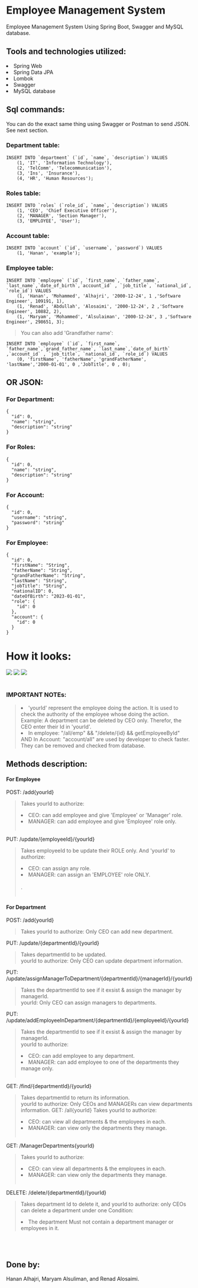 # Employee Management System
Employee Management System Using Spring Boot, Swagger and MySQL database. 

## Tools and technologies utilized: 
<li>Spring Web </li> 
<li>Spring Data JPA </li> 
<li>Lombok </li> 
<li>Swagger </li> 
<li>MySQL database</li> 

## Sql commands:
You can do the exact same thing using Swagger or Postman to send JSON. See next section.

### Department table: 
``` 
INSERT INTO `department` (`id`, `name`, `description`) VALUES
	(1, 'IT', 'Information Technology'),
	(2, 'TelComm', 'Telecommunication'),
	(3, 'Ins', 'Insurance'),
	(4, 'HR', 'Human Resources');
```

### Roles table: 
``` 
INSERT INTO `roles` (`role_id`, `name`, `description`) VALUES
	(1, 'CEO', 'Chief Executive Officer'),
	(2, 'MANAGER', 'Section Manager'),
	(3, 'EMPLOYEE', 'User');
```

### Account table: 
``` 
INSERT INTO `account` (`id`, `username`, `password`) VALUES
	(1, 'Hanan', 'example');
```

### Employee table: 
``` 
INSERT INTO `employee` (`id`, `first_name`, `father_name`, `last_name`,`date_of_birth`,`account_id` , `job_title`, `national_id`, `role_id`) VALUES
	(1, 'Hanan', 'Mohammed', 'Alhajri', '2000-12-24', 1 ,'Software Engineer', 109191, 1),
	(1, 'Renad', 'Abdullah', 'Alosaimi', '2000-12-24', 2 ,'Software Engineer', 10882, 2),
	(1, 'Maryam', 'Mohammed', 'Alsulaiman', '2000-12-24', 3 ,'Software Engineer', 298651, 3);

```

> You can also add 'Grandfather name': 
``` 
INSERT INTO `employee` (`id`, `first_name`, `father_name`,`grand_father_name`, `last_name`,`date_of_birth` ,`account_id` , `job_title`, `national_id`, `role_id`) VALUES
	(0, 'firstName', 'fatherName', 'grandFatherName', 'lastName','2000-01-01', 0 ,'JobTitle', 0 , 0);
```

## OR JSON: 
### For Department:

``` 
{
  "id": 0,
  "name": "string",
  "description": "string"
}
```

### For Roles:
``` 
{
  "id": 0,
  "name": "string",
  "description": "string"
}
```

### For Account:
``` 
{
  "id": 0,
  "username": "string",
  "password": "string"
}
```


### For Employee:
``` 
{
  "id": 0,
  "firstName": "String",
  "fatherName": "String",
  "grandFatherName": "String",
  "lastName": "String",
  "jobTitle": "String",
  "nationalID": 0,
  "dateOfBirth": "2023-01-01",
  "role": {
    "id": 0
  },
  "account": {
    "id": 0
  }
}
```


# How it looks: 
<img src = "https://user-images.githubusercontent.com/92547643/232350955-92b43d6b-ff67-4f16-b77e-9d24516bde4b.png"> 
<img src = "https://user-images.githubusercontent.com/92547643/231270364-732061c9-d3e0-41f2-b9b4-421294592d78.png">
<img src = "https://user-images.githubusercontent.com/92547643/231270482-8e2928e1-ce59-4d56-b186-45efdb10d4d3.png"><br><br>

### IMPORTANT NOTEs: 
> <li>'yourId' represent the employee doing the action. It is used to check the authority of the employee whose doing the action. <br> Example: A department can be deleted by CEO only. Therefor, the CEO enter their Id in 'yourId'.<br></li>
> <li>In employee: "/all/emp" && "/delete/{id} && getEmployeeById" AND In Account: "account/all" are used by developer to check faster. They can be removed and checked from database.<br></li>



## Methods description: 
#### For Employee
POST: /add{yourId}
> Takes yourId to authorize:
> <li>CEO: can add employee and give 'Employee' or 'Manager' role.</li>
>  <li>MANAGER: can add employee and give 'Employee' role only.</li><br>

PUT: /update/{employeeId}/{yourId}
>Takes employeeId to be update their ROLE only. And 'yourId' to authorize:<li>CEO: can assign any role.</li> <li>MANAGER: can assign an 'EMPLOYEE' role ONLY.</li><br> .<br><br>

#### For Department
POST: /add{yourId}
> Takes yourId to authorize: Only CEO can add new department.

PUT: /update/{departmentId}/{yourId}
> Takes departmentId to be updated. <br> yourId to authorize: Only CEO can update department information.

PUT: /update/assignManagerToDepartment/{departmentId}/{managerId}/{yourId}
> Takes the departmentId to see if it exsist & assign the manager by managerId. <br> yourId: Only CEO can assign managers to departments.

PUT: /update/addEmployeeInDepartment/{departmentId}/{employeeId}/{yourId}
> Takes the departmentId to see if it exsist & assign the manager by managerId. <br>
> yourId to authorize: <li>CEO: can add employee to any department.</li> <li>MANAGER: can add employee to one of the departments they manage only.</li><br>


GET: /find/{departmentId}/{yourId}
> Takes departmentId to return its information. <br> yourId to authorize:  Only CEOs and MANAGERs can view departments information.
GET: /all{yourId}
> Takes yourId to authorize: <li>CEO: can view all departments & the employees in each. </li> <li>MANAGER: can view only the departments they manage.</li><br>

GET: /ManagerDepartments{yourId}
> Takes yourId to authorize: <li>CEO: can view all departments & the employees in each. </li> <li>MANAGER: can view only the departments they manage. </li><br>

DELETE: /delete/{departmentId}/{yourId}
> Takes department Id to delete it, and yourId to authorize: only CEOs can delete a department under one Condition: <li>The department Must not contain a department manager or employees in it. </li>

<br><br>


## Done by: 
Hanan Alhajri, Maryam Alsuliman, and Renad Alosaimi.


